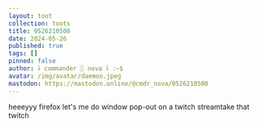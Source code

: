 ```yaml
---
layout: toot
collection: toots
title: 0526210500
date: 2024-05-26
published: true
tags: []
pinned: false
author: ⸸ commander ░ nova ⸸ :~$
avatar: /img/avatar/daemon.jpeg
mastodon: https://mastodon.online/@cmdr_nova/0526210500
---
```


heeeyyy firefox let's me do window pop-out on a twitch streamtake that twitch

